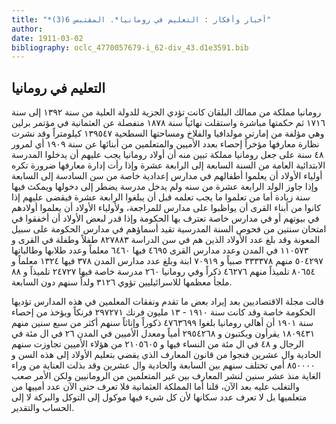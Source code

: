 ```yaml
---
title: "*أخبار وأفكار : التعليم في رومانيا*. المقتبس 6(3)"
author: 
date: 1911-03-02
bibliography: oclc_4770057679-i_62-div_43.d1e3591.bib
---
```




##  التعليم في  رومانيا 


 رومانيا مملكة من ممالك البلقان كانت تؤدي الجزية للدولة العلية من سنة  ١٣٩٢  إلى سنة  ١٧١٦  ثم حكمتها مباشرة واستقلت نهائياً سنة  ١٨٧٨  منفصلة عن العثمانية في مؤتمر برلين وهي مؤلفة من إمارتي مولدافيا والفلاخ ومساحتها السطحية  ١٣٩٥٤٧  كيلومتراً وقد نشرت نظارة معارفها مؤخراً إحصاء بعدد الأميين والمتعلمين من أبنائها عن سنة  ١٩٠٩  أي لمرور  ٤٨  سنة على جعل رومانيا مملكة تبين منه أن أولاد رومانيا يجب عليهم أن يدخلوا المدرسة الابتدائية العامة من السنة السابعة إلى الرابعة  عشرة  وإذا رأت إدارة معارفها ضرورة تكره أولياء الأولاد أن يعلموا أطفالهم في مدارس إعدادية   خاصة من سن السادسة إلى السابعة وإذا جاوز الولد الرابعة  عشرة  من سنه ولم يدخل مدرسة يضطر إلى دخولها ويمكث فيها سنة زيادة أما من تعلموا ما يجب تعلمه قبل أن يبلغوا الرابعة  عشرة  فيقضى عليهم إذا كانوا من أبناء القرى أن يواظبوا على مدارس للمراجعة، ولأولياء الأولاد أن يعلموا أولادهم في بيوتهم أو في مدارس خاصة تعترف بها الحكومة وإذا قدر لبعض الأولاد أن أخفقوا في امتحان سنتين من فحوص السنة المدرسية تقيد أسماؤهم في مدارس الحكومة على سبيل المعونة وقد بلغ عدد الأولاد الذين هم في سن الدراسة  ٨٢٧٨٨٣  طفلاً وطفلة في القرى و  ١١٠٥٧٣  في المدن وعدد مدارس القرى  ٤٦٩٥  فيها  ٦٤٦٠  معلماً وعدد طلابها وطالباتها  ٥٠٤٢٩٧  منهم  ٣٣٣٣٧٨  صبياً و  ٧٠٩١٩  ابنة وبلغ عدد مدارس المدن  ٣٧٨  فيها  ١٣٢٤  معلماً و  ٨٠٦٥٤  تلميذاً منهم  ٤٦٢٧٦  ذكراً وفي رومانيا  ٢٦٠  مدرسة خاصة فيها  ٢٤٧٢٧  تلميذاً و  ٨٨  ملجأ معظمها للاسرائيليين تؤوي  ٣١٢٦  ولداً سنهم دون السابعة.  

 قالت مجلة  الاقتصاديين  بعد إيراد بعض ما تقدم ونفقات المعلمين في هذه المدارس تؤديها الحكومة خاصة وقد كانت سنة  ١٩١٠  -  ١٣  مليون فرنك  ٢٩٧٢٧١  فرنكاً ويؤخذ من إحصاء سنة  ١٩٠١  أن أهالي رومانيا بلغوا  ٤٧٦٣٦٩٩  ذكوراً وإناثاً سنهم أكثر من  سبع  سنين منهم  ١٨٠٩٤٣١  يقرأون ويكتبون و  ٢٩٥٤٢٦٨  أمياً ومعدل الأميين في المدن  ٢٦  في ال  مئة  في الرجال و  ٤٨  في ال  مئة  من النساء فيها و  ٢١٠٥٦٠٥  من هؤلاء الأميين تجاوزت سنهم الحادية وال  عشرين  فنجوا من  قانون المعارف  الذي يقضي بتعليم الأولاد إلى هذه السن و  ٨٥٠٠٠٠  أمي تختلف سنهم بين السابعة والحادية وال  عشرين  وقد بذلت العناية من وراء الغاية منذ  عشر  سنين لنشر المعارف بين غير المتعلمين من الرومانيين ولكن الأمر صعب والتغلب عليه بعد الآن، قلنا أما المملكة العثمانية فلا تعرف حتى الآن عدد أمييها من متعلميها بل لا تعرف عدد سكانها لأن كل شيء فيها موكول إلى التوكل والبركة لا إلى الحساب والتقدير. 
